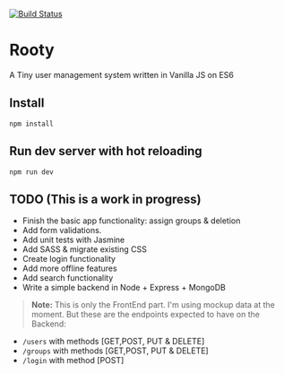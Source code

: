[![Build Status](https://travis-ci.org/sfabrizio/rooty.svg?branch=master)](https://travis-ci.org/sfabrizio/rooty)
# Rooty


A Tiny user management system written in Vanilla JS on ES6


## Install 

```
npm install
```

## Run dev server with hot reloading

```
npm run dev
```

## TODO (This is a work in progress)

- Finish the basic app functionality: assign groups & deletion
- Add form validations.
- Add unit tests with Jasmine
- Add SASS & migrate existing CSS
- Create login functionality 
- Add more offline features 
- Add search functionality  
- Write a simple backend in Node + Express + MongoDB


> **Note:** 
> This is only the FrontEnd part. I'm using mockup data at the moment. But these are the endpoints expected to have on the Backend:

- `/users` with methods [GET,POST, PUT & DELETE]
- `/groups` with methods [GET,POST, PUT & DELETE]
- `/login` with method [POST]

